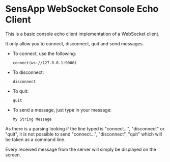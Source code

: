 # SensApp WebSocket Console Echo Client

This is a basic console echo client implementation of a WebSocket client.

It only allow you to connect, disconnect, quit and send messages.

* To connect, use the following:

  <pre><code>connect(ws://127.0.0.1:9000)</code></pre>

* To disconnect:

  <pre><code>disconnect</code></pre>

* To quit:

   <pre><code>quit</code></pre>

* To send a message, just type in your message:

   <pre><code>My String Message</code></pre>


As there is a parsing looking if the line typed is "connect...", "disconnect" or "quit", it is not possible to send
"connect...", "disconnect", "quit" which will be taken as a command line.

Every received message from the server will simply be displayed on the screen.
